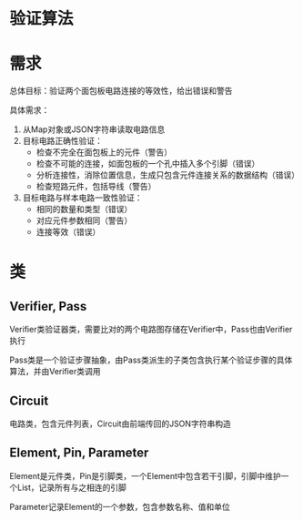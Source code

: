 # 验证算法

# 需求

总体目标：验证两个面包板电路连接的等效性，给出错误和警告

具体需求：

1. 从Map对象或JSON字符串读取电路信息
3. 目标电路正确性验证：
   - 检查不完全在面包板上的元件（警告）
   - 检查不可能的连接，如面包板的一个孔中插入多个引脚（错误）
   - 分析连接性，消除位置信息，生成只包含元件连接关系的数据结构（错误）
   - 检查短路元件，包括导线（警告）
4. 目标电路与样本电路一致性验证：
   - 相同的数量和类型（错误）
   - 对应元件参数相同（警告）
   - 连接等效（错误）

# 类

## Verifier, Pass

Verifier类验证器类，需要比对的两个电路图存储在Verifier中，Pass也由Verifier执行

Pass类是一个验证步骤抽象，由Pass类派生的子类包含执行某个验证步骤的具体算法，并由Verifier类调用

## Circuit

电路类，包含元件列表，Circuit由前端传回的JSON字符串构造

## Element, Pin, Parameter

Element是元件类，Pin是引脚类，一个Element中包含若干引脚，引脚中维护一个List，记录所有与之相连的引脚

Parameter记录Element的一个参数，包含参数名称、值和单位
